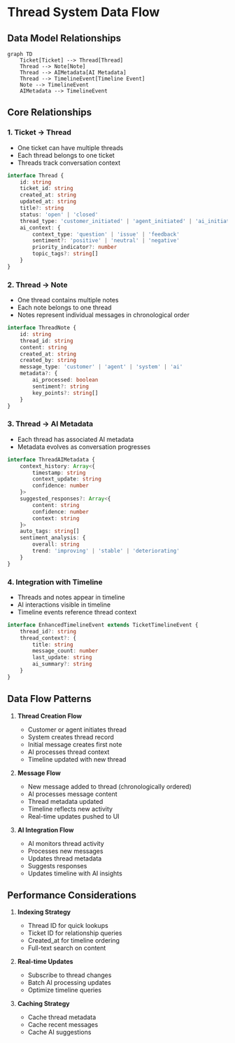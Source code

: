 # Thread System Data Flow

## Data Model Relationships

```mermaid
graph TD
    Ticket[Ticket] --> Thread[Thread]
    Thread --> Note[Note]
    Thread --> AIMetadata[AI Metadata]
    Thread --> TimelineEvent[Timeline Event]
    Note --> TimelineEvent
    AIMetadata --> TimelineEvent
```

## Core Relationships

### 1. Ticket -> Thread
- One ticket can have multiple threads
- Each thread belongs to one ticket
- Threads track conversation context
```typescript
interface Thread {
    id: string
    ticket_id: string
    created_at: string
    updated_at: string
    title?: string
    status: 'open' | 'closed'
    thread_type: 'customer_initiated' | 'agent_initiated' | 'ai_initiated'
    ai_context: {
        context_type: 'question' | 'issue' | 'feedback'
        sentiment?: 'positive' | 'neutral' | 'negative'
        priority_indicator?: number
        topic_tags?: string[]
    }
}
```

### 2. Thread -> Note
- One thread contains multiple notes
- Each note belongs to one thread
- Notes represent individual messages in chronological order
```typescript
interface ThreadNote {
    id: string
    thread_id: string
    content: string
    created_at: string
    created_by: string
    message_type: 'customer' | 'agent' | 'system' | 'ai'
    metadata?: {
        ai_processed: boolean
        sentiment?: string
        key_points?: string[]
    }
}
```

### 3. Thread -> AI Metadata
- Each thread has associated AI metadata
- Metadata evolves as conversation progresses
```typescript
interface ThreadAIMetadata {
    context_history: Array<{
        timestamp: string
        context_update: string
        confidence: number
    }>
    suggested_responses?: Array<{
        content: string
        confidence: number
        context: string
    }>
    auto_tags: string[]
    sentiment_analysis: {
        overall: string
        trend: 'improving' | 'stable' | 'deteriorating'
    }
}
```

### 4. Integration with Timeline
- Threads and notes appear in timeline
- AI interactions visible in timeline
- Timeline events reference thread context
```typescript
interface EnhancedTimelineEvent extends TicketTimelineEvent {
    thread_id?: string
    thread_context?: {
        title: string
        message_count: number
        last_update: string
        ai_summary?: string
    }
}
```

## Data Flow Patterns

1. **Thread Creation Flow**
   - Customer or agent initiates thread
   - System creates thread record
   - Initial message creates first note
   - AI processes thread context
   - Timeline updated with new thread

2. **Message Flow**
   - New message added to thread (chronologically ordered)
   - AI processes message content
   - Thread metadata updated
   - Timeline reflects new activity
   - Real-time updates pushed to UI

3. **AI Integration Flow**
   - AI monitors thread activity
   - Processes new messages
   - Updates thread metadata
   - Suggests responses
   - Updates timeline with AI insights

## Performance Considerations

1. **Indexing Strategy**
   - Thread ID for quick lookups
   - Ticket ID for relationship queries
   - Created_at for timeline ordering
   - Full-text search on content

2. **Real-time Updates**
   - Subscribe to thread changes
   - Batch AI processing updates
   - Optimize timeline queries

3. **Caching Strategy**
   - Cache thread metadata
   - Cache recent messages
   - Cache AI suggestions 